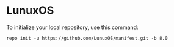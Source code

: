LunuxOS
========

To initialize your local repository, use this command:

	repo init -u https://github.com/LunuxOS/manifest.git -b 8.0
